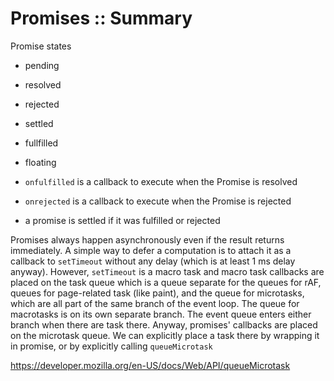 # Promises :: Summary

Promise states
- pending
- resolved
- rejected
- settled
- fullfilled
- floating



- `onfulfilled` is a callback to execute when the Promise is resolved
- `onrejected` is a callback to execute when the Promise is rejected
- a promise is settled if it was fulfilled or rejected


Promises always happen asynchronously even if the result returns immediately. A simple way to defer a computation is to attach it as a callback to `setTimeout` without any delay (which is at least 1 ms delay anyway). However, `setTimeout` is a macro task and macro task callbacks are placed on the task queue which is a queue separate for the queues for rAF, queues for page-related task (like paint), and the queue for microtasks, which are all part of the same branch of the event loop. The queue for macrotasks is on its own separate branch. The event queue enters either branch when there are task there. Anyway, promises' callbacks are placed on the microtask queue. We can explicitly place a task there by wrapping it in promise, or by explicitly calling `queueMicrotask`

https://developer.mozilla.org/en-US/docs/Web/API/queueMicrotask

